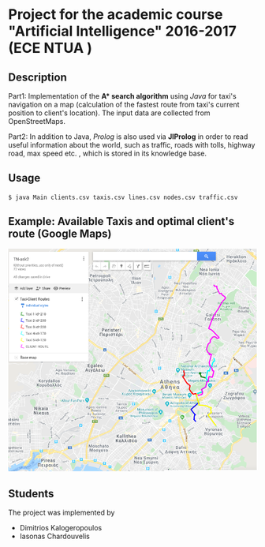 # Project for the academic course "Artificial Intelligence" 2016-2017 (ECE NTUA )

## Description

Part1: Implementation of the **A\* search algorithm** using *Java* for taxi's navigation on a map (calculation of the fastest route from taxi's current position to client's location). The input data are collected from OpenStreetMaps. 
  
Part2: In addition to Java, *Prolog* is also used via **JIProlog** in order to read useful information about the world, such as traffic, roads with tolls, highway road, max speed etc. ,  which is stored in its knowledge base.

## Usage
```
$ java Main clients.csv taxis.csv lines.csv nodes.csv traffic.csv
```
## Example: Available Taxis and optimal client's route (Google Maps)

![screenshot](AI-Project-Part2/AI-ask2-screenshot.png)

## Students

The project was implemented by 

* Dimitrios Kalogeropoulos
* Iasonas Chardouvelis
